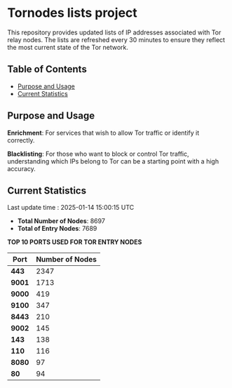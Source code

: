 # Tornodes lists project

This repository provides updated lists of IP addresses associated with Tor relay nodes. The lists are refreshed every 30 minutes to ensure they reflect the most current state of the Tor network.

## Table of Contents

- [Purpose and Usage](#purpose-and-usage)
- [Current Statistics](#current-statistics)


## Purpose and Usage

**Enrichment**: For services that wish to allow Tor traffic or identify it correctly.

**Blacklisting**: For those who want to block or control Tor traffic, understanding which IPs belong to Tor can be a starting point with a high accuracy.

## Current Statistics

Last update time : 2025-01-14 15:00:15 UTC

- **Total Number of Nodes**: 8697
- **Total of Entry Nodes**: 7689

**TOP 10 PORTS USED FOR TOR ENTRY NODES**

| **Port** | **Number of Nodes** |
|------|-----------------|
| **443**   | 2347  |
| **9001**   | 1713  |
| **9000**   | 419  |
| **9100**   | 347  |
| **8443**   | 210  |
| **9002**   | 145  |
| **143**   | 138  |
| **110**   | 116  |
| **8080**   | 97  |
| **80**   | 94  |

